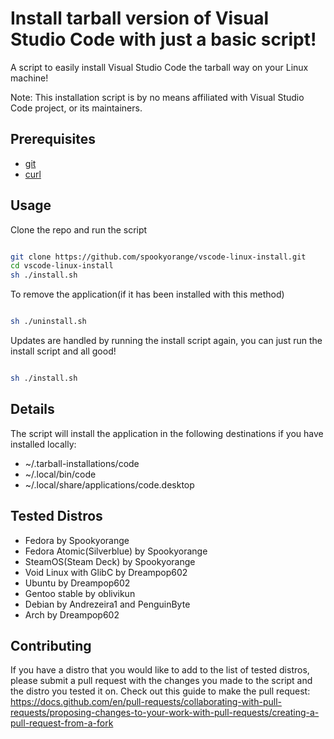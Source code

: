 # Install tarball version of Visual Studio Code with just a basic script!

A script to easily install Visual Studio Code the tarball way on your Linux machine!

Note: This installation script is by no means affiliated with Visual Studio Code project, or its maintainers.

## Prerequisites

* [git](https://git-scm.com/)
* [curl](https://github.com/curl/curl)

## Usage

Clone the repo and run the script
```bash

git clone https://github.com/spookyorange/vscode-linux-install.git
cd vscode-linux-install
sh ./install.sh

```

To remove the application(if it has been installed with this method)
```bash

sh ./uninstall.sh

```

Updates are handled by running the install script again, you can just run the install script and all good!
```bash

sh ./install.sh

```

## Details

The script will install the application in the following destinations if you have installed locally:

- ~/.tarball-installations/code
- ~/.local/bin/code
- ~/.local/share/applications/code.desktop

## Tested Distros

- Fedora by Spookyorange
- Fedora Atomic(Silverblue) by Spookyorange
- SteamOS(Steam Deck) by Spookyorange
- Void Linux with GlibC by Dreampop602
- Ubuntu by Dreampop602
- Gentoo stable by oblivikun 
- Debian by Andrezeira1 and PenguinByte
- Arch by Dreampop602

## Contributing

If you have a distro that you would like to add to the list of tested distros, please submit a pull request with the changes you made to the script and the distro you tested it on. Check out this guide to make the pull request:
https://docs.github.com/en/pull-requests/collaborating-with-pull-requests/proposing-changes-to-your-work-with-pull-requests/creating-a-pull-request-from-a-fork


